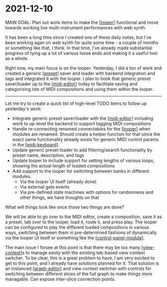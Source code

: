 # 2021-12-10

MAIN GOAL: Plan out work items to make the [[looper]] functional and move towards working live multi-instrument performances with web synth.

It has been a long time since I created one of these daily notes, but I've been working agan on web synth for quite some time - a couple of months or something like that, I think.  In that time, I've already made substantial progress of tying up a lot of various loose ends and making it a useful tool as a whole.

Right now, my main focus is on the looper.  Yesterday, I did a ton of work and created a generic [[preset]] saver and loader with backend integration and tags and integrated it with the looper.  I plan to hook that generic preset saver/loader up to the [[midi-editor]] today to facilitate saving and categorizing lots of MIDI compositions and using them within the looper.

----

Let me try to create a quick list of high-level TODO items to follow up yesterday's work:

 * Integrate generic preset saver/loader with the [[midi-editor]] including work to up-level the backend to support tagging MIDI compositions
 * Handle re-connecting renamed connectables for the [[looper]] when modules are renamed.  Should create a helper function for that since the exact same functionality already exists for generic MIDI control params in the [[midi-keyboard]].
 * Update generic preset loader to add filtering/search functionality by preset name, description, and tags
 * Update looper to include support for setting lengths of various loops, showing the actual length of loaded compositions
 * Add support to the looper for switching between banks in different modules.
   * Via the looper UI itself (already done)
   * Via external gate events
   * Via pre-defined state machines with options for randomness and other things, we have thoughts on that

What will things look like once those two things are done?

We will be able to go over to the MIDI editor, create a composition, save it as a preset, tab over to the looper, load it, route it, and press play.  The looper can be configured to play the different loaded compositions in various ways, switching between them in pre-determined fashions of dynamically via the looper UI itself or something like the [[control-panel-module]].

The main issue I forsee at this point is that there may be too many [[view-context]]s to manage easily with the existing tab-based view context switcher.  To be clear, this is a great problem to have, I am very excited to get to this point, and I already have solutions planned for it.  That solution is an instanced [[graph-editor]] and view context switcher with controls for switching between different slices of the full graph to make things more managable.  Can expose inter-slice connection points.

[//begin]: # "Autogenerated link references for markdown compatibility"
[looper]: looper "looper"
[preset]: preset "preset"
[midi-editor]: midi-editor "midi-editor"
[midi-keyboard]: midi-keyboard "midi-keyboard"
[control-panel-module]: control-panel-module "control panel module"
[view-context]: view-context "view-context"
[graph-editor]: graph-editor "graph editor"
[//end]: # "Autogenerated link references"
